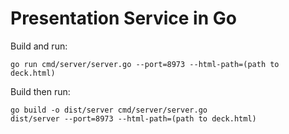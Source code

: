# Presentation Service in Go

Build and run:
```shell
go run cmd/server/server.go --port=8973 --html-path=(path to deck.html)
```

Build then run:
```shell
go build -o dist/server cmd/server/server.go
dist/server --port=8973 --html-path=(path to deck.html)
```
